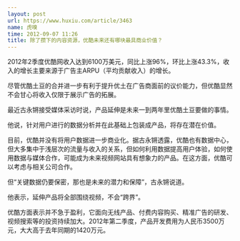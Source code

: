 ```yaml
---
layout: post
url: https://www.huxiu.com/article/3463
name: 虎嗅
time: 2012-09-07 11:26
title: 除了攒下的内容资源，优酷未来还有哪块最具商业价值？
---
```

2012年2季度优酷网收入达到6100万美元，同比上涨96%，环比上涨43.3%，收入的增长主要来源于广告主ARPU（平均贡献收入）的增长。

尽管优酷土豆的合并进一步有利于提升优土在广告商面前的议价能力，但优酷显然不会甘心将收入仅限于展示广告的拓展。

最近古永锵接受媒体采访时说，产品延伸是未来一到两年里优酷土豆要做的事情。

他说，针对用户进行的数据分析并在此基础上包装成产品，将存在潜在价值。

目前，优酷并没有将用户数据进一步商业化。据古永锵透露，优酷也有数据中心，但大多集中于浅层次的流量与收入的关系，但如何利用数据提高用户体验，如何使用数据与媒体合作，可能成为未来视频网站具有想象力的产品。在这方面，优酷可以考虑与相关公司合作。

但“关键数据仍要保密，那也是未来的潜力和保障”，古永锵说道。

他表示，延伸产品将全部围绕视频，不会“跨界”。

优酷方面表示并不急于盈利，它面向无线产品、付费内容购买、精准广告的研发、视频搜索等的投资持续加大。2012年第二季度，产品开发费用为人民币3500万元，大大高于去年同期的1420万元。

